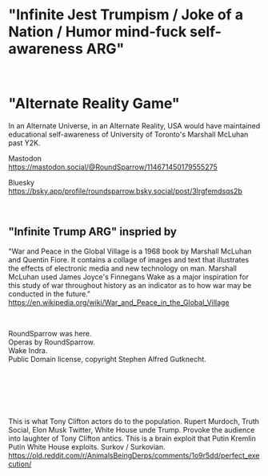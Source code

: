 # "Infinite Jest Trumpism / Joke of a Nation / Humor mind-fuck self-awareness ARG"

&nbsp;

# "Alternate Reality Game"

In an Alternate Universe, in an Alternate Reality, USA would have maintained educational self-awareness of University of Toronto's Marshall McLuhan past Y2K.

Mastodon   
https://mastodon.social/@RoundSparrow/114671450179555275

Bluesky  
https://bsky.app/profile/roundsparrow.bsky.social/post/3lrgfemdsqs2b

&nbsp;

## "Infinite Trump ARG" inspried by

"War and Peace in the Global Village is a 1968 book by Marshall McLuhan and Quentin Fiore. It contains a collage of images and text that illustrates the effects of electronic media and new technology on man. Marshall McLuhan used James Joyce's Finnegans Wake as a major inspiration for this study of war throughout history as an indicator as to how war may be conducted in the future."    
https://en.wikipedia.org/wiki/War_and_Peace_in_the_Global_Village

&nbsp;

RoundSparrow was here.   
Operas by RoundSparrow.   
Wake Indra.   
Public Domain license, copyright Stephen Alfred Gutknecht.

&nbsp;

&nbsp;

&nbsp;

This is what Tony Clifton actors do to the population. Rupert Murdoch, Truth Social, Elon Musk Twitter, White House unde Trump. Provoke the audience into laughter of Tony Clifton antics. This is a brain exploit that Putin Kremlin Putin White House exploits. Surkov / Surkovian.      
https://old.reddit.com/r/AnimalsBeingDerps/comments/1o9r5dd/perfect_execution/
